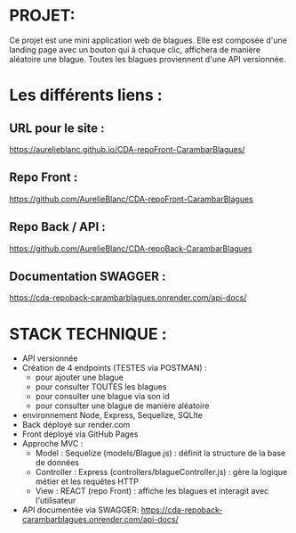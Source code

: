 # PROJET:

Ce projet est une mini application web de blagues. Elle est composée d'une landing page avec un bouton qui à chaque clic, affichera de manière aléatoire une blague. Toutes les blagues proviennent d'une API versionnée.


# Les différents liens : 

## URL pour le site : 
https://aurelieblanc.github.io/CDA-repoFront-CarambarBlagues/

## Repo Front : 
https://github.com/AurelieBlanc/CDA-repoFront-CarambarBlagues

## Repo Back / API : 
https://github.com/AurelieBlanc/CDA-repoBack-CarambarBlagues

## Documentation SWAGGER : 
https://cda-repoback-carambarblagues.onrender.com/api-docs/


# STACK TECHNIQUE : 
- API versionnée
- Création de 4 endpoints (TESTES via POSTMAN) :
  - pour ajouter une blague 
  - pour consulter TOUTES les blagues
  - pour consulter une blague via son id
  - pour consulter une blague de manière aléatoire
- environnement Node, Express, Sequelize, SQLIte
- Back déployé sur render.com
- Front déployé via GitHub Pages
- Approche MVC :
   - Model : Sequelize (models/Blague.js) : définit la structure de la base de données
   - Controller : Express (controllers/blagueController.js) : gère la logique métier et les requêtes HTTP
   - View : REACT (repo Front) : affiche les blagues et interagit avec l'utilisateur 
- API documentée via SWAGGER: https://cda-repoback-carambarblagues.onrender.com/api-docs/


